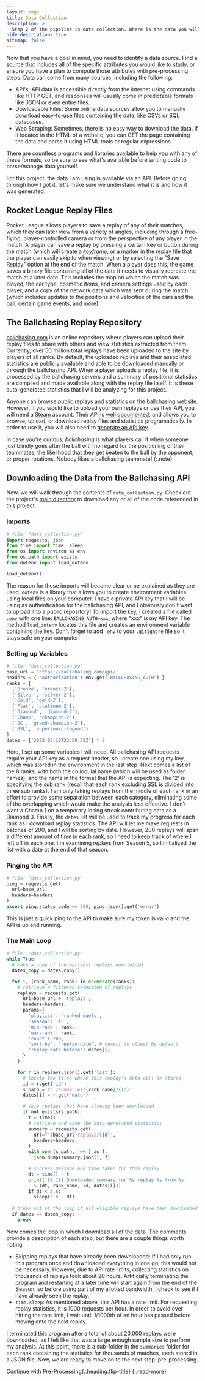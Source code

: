 ```yaml
---
layout: page
title: Data Collection
description: >
  Step 2 of the pipeline is data collection. Where is the data you will be working with?
hide_description: true
sitemap: false
---
```


Now that you have a goal in mind, you need to identify a data source. Find a source that includes
all of the specific attributes you would like to study, or ensure you have a plan to compute those
attributes with pre-processing steps. Data can come from many sources, including the following:
- API's: API data is accessible directly from the internet using commands like HTTP GET, and
responses will usually come in predictable formats like JSON or even entire files.
- Dowloadable Files: Some online data sources allow you to manually download easy-to-use files
containing the data, like CSVs or SQL databases.
- Web Scraping: Sometimes, there is no easy way to download the data. If it located in the HTML of
a website, you can GET the page containing the data and parse it using HTML tools or regular
expressions.

There are countless programs and libraries available to help you with any of these formats, so be
sure to see what's available before writing code to parse/manage data yourself.

For this project, the data I am using is available via an API. Before going through how I got it,
let's make sure we understand what it is and how it was generated.

## Rocket League Replay Files

Rocket League allows players to save a replay of any of their matches, which they can later view
from a variety of angles, including through a free-flying, player-controlled camera or from the
perspective of any player in the match. A player can save a replay by pressing a certain key or
button during the match (which will create a *keyframe*, or a marker in the replay file that the
player can easily skip to when viewing) or by selecting the "Save Replay" option at the end of the
match. When a player does this, the game saves a binary file containing all of the data it needs to
visually recreate the match at a later date. This includes the map on which the match was played,
the car type, cosmetic items, and camera settings used by each player, and a copy of the network
data which was sent during the match (which includes updates to the positions and velocities of the
cars and the ball, certain game events, and more).

## The Ballchasing Replay Repository

[ballchasing.com][00] is an online repository where players can upload their replay files to share
with others and view statistics extracted from them. Currently, over 50 million total replays have
been uploaded to the site by players of all ranks. By default, the uploaded replays and their
associated statistics are publicly available and able to be downloaded manually or through the
ballchasing API. When a player uploads a replay file, it is processed by the ballchasing servers
and a summary of positional statistics are compiled and made available along with the replay file
itself. It is these auto-generated statistics that I will be analyzing for this project.

Anyone can browse public replays and statistics on the ballchasing website. However, if you would
like to upload your own replays or use their API, you will need a [Steam][01] account. Their API is
[well documented][02], and allows you to browse, upload, or download replay files and statistics
programatically. In order to use it, you will also need to [generate an API key][03].

In case you're curious, *ballchasing* is what players call it when someone just blindly goes after
the ball with no regard for the positioning of their teammates, the likelihood that they get
beaten to the ball by the opponent, or proper rotations. Nobody likes a ballchasing teammate!
{:.note}

## Downloading the Data from the Ballchasing API

Now, we will walk through the contents of `data_collection.py`. Check out the project's
[main directory][04] to download any or all of the code referenced in this project.

### Imports

```python
# file: "data_collection.py"
import requests, json
from time import time, sleep
from os import environ as env
from os.path import exists
from dotenv import load_dotenv

load_dotenv()
```

The reason for these imports will become clear or be explained as they are used. `dotenv` is a
library that allows you to create environment variables using local files on your computer. I have
a private API key that I will be using as authentication for the ballchasing API, and I obviously
don't want to upload it to a public repository! To import the key, I created a file called `.env`
with one line: `BALLCHASING_AUTH=xxx`, where "xxx" is my API key. The method `load_dotenv` locates
this file and creates an environment variable containing the key. Don't forget to add `.env` to
your `.gitignore` file so it stays safe on your computer!

### Setting up Variables

```python
# file: "data_collection.py"
base_url = 'https://ballchasing.com/api/'
headers = { 'Authorization': env.get('BALLCHASING_AUTH') }
ranks = [
  ('Bronze', 'bronze-2'),
  ('Silver', 'silver-2'),
  ('Gold', 'gold-2'),
  ('Plat', 'platinum-2'),
  ('Diamond', 'diamond-2'),
  ('Champ', 'champion-2'),
  ('GC', 'grand-champion-2'),
  ('SSL', 'supersonic-legend')
]
dates = ['2022-03-10T23:59:59Z'] * 8
```

Here, I set up some variables I will need. All ballchasing API requests require your API key as a
request header, so I create one using my key, which was stored in the environment in the last step.
Next comes a list of the 8 ranks, with both the colloquial name (which will be used as folder
names), and the name in the format that the API is expecting. The '2' is specifying the sub rank
(recall that each rank excluding SSL is divided into three sub ranks). I am only taking replays
from the middle of each rank in an effort to provide some separation between each category,
eliminating some of the overlapping which would make the analysis less effective. I don't want a
Champ 1 on a temporary losing streak contributing data as a Diamond 3. Finally, the `dates` list
will be used to track my progress for each rank as I download replay statistics. The API will let
me make requests in batches of 200, and I will be sorting by date. However, 200 replays will span a
different amount of time in each rank, so I need to keep track of where I left off in each one. I'm
examining replays from Season 5, so I initialized the list with a date at the end of that season.

### Pinging the API

```python
# file: "data_collection.py"
ping = requests.get(
  url=base_url,
  headers=headers
)
assert ping.status_code == 200, ping.json().get('error')
```

This is just a quick ping to the API to make sure my token is valid and the API is up and running.

### The Main Loop

```python
# file: "data_collection.py"
while True:
  # make a copy of the earliest replays downloaded
  dates_copy = dates.copy()

  for i, (rank_name, rank) in enumerate(ranks):
    # retrieve a filtered selection of replays
    replays = requests.get(
      url=base_url + 'replays',
      headers=headers,
      params={
        'playlist': 'ranked-duels',
        'season': 'f5',
        'min-rank': rank,
        'max-rank': rank,
        'count': 200,
        'sort-by': 'replay-date', # newest to oldest by default
        'replay-date-before': dates[i]
      }
    )

    for r in replays.json().get('list'):
      # locate the files where this replay's data will be stored
      id = r.get('id')
      s_path = f'./summaries/{rank_name}/{id}'
      dates[i] = r.get('date')

      # skip replays that have already been downloaded
      if not exists(s_path):
        t = time()
        # retrieve and save the auto-generated statistics
        summary = requests.get(
          url=f'{base_url}replays/{id}',
          headers=headers,
        )
        with open(s_path, 'w+') as f:
          json.dump(summary.json(), f)

        # success message and time taken for this replay
        dt = time() - t
        print('[%.1f] Downloaded summary for %s replay %s from %s'
          % (dt, rank_name, id, dates[i]))
        if dt < 3.6:
          sleep(3.6 - dt)
  
  # break out of the loop if all eligible replays have been downloaded
  if dates == dates_copy:
    break
```

Now comes the loop in which I download all of the data. The comments provide a description of each
step, but there are a couple things worth noting:
- Skipping replays that have already been downloaded: If I had only run this program once and
downloaded everything in one go, this would not be necessary. However, due to API rate limits,
collecting statistics on thousands of replays took about 20 hours. Artificially terminating the
program and restarting at a later time will start again from the end of the Season, so before
using part of my allotted bandwidth, I check to see if I have already seen the replay.
- `time.sleep`: As mentioned above, this API has a rate limit. For requesting replay statistics, it
is 1000 requests per hour. In order to avoid ever hitting the rate limit, I wait until 1/1000th of
an hour has passed before moving onto the next replay.

I terminated this program after a total of about 20,000 replays were downloaded, as I felt like
that was a large enough sample size to perform my analysis. At this point, there is a sub-folder in
the `summaries` folder for each rank containing the statistics for thousands of matches, each
stored in a JSON file. Now, we are ready to move on to the next step: pre-processing.

Continue with [Pre-Processing](pre_processing.md){:.heading.flip-title}
{:.read-more}

[00]: https://ballchasing.com/
[01]: https://store.steampowered.com/
[02]: https://ballchasing.com/doc/api
[03]: https://ballchasing.com/upload

[04]: /320_FP/